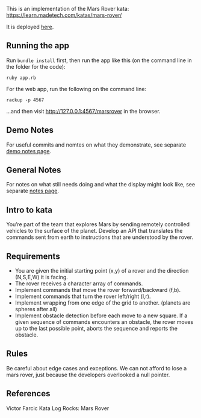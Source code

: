 This is an implementation of the Mars Rover kata: https://learn.madetech.com/katas/mars-rover/

It is deployed [here](https://mars-rover-kata-ruby.herokuapp.com/marsrover).

## Running the app

Run `bundle install` first, then run the app like this (on the command line in the folder for the code):

```
ruby app.rb
```

For the web app, run the following on the command line: 

```
rackup -p 4567
```

...and then visit http://127.0.0.1:4567/marsrover in the browser.

## Demo Notes

For useful commits and nomtes on what they demonstrate, see separate [demo notes page](demo-notes.md).

## General Notes

For notes on what still needs doing and what the display might look like, see separate [notes page](notes.md).

## Intro to kata

You’re part of the team that explores Mars by sending remotely controlled vehicles to the surface of the planet. Develop an API that translates the commands sent from earth to instructions that are understood by the rover.

## Requirements

- You are given the initial starting point (x,y) of a rover and the direction (N,S,E,W) it is facing.
- The rover receives a character array of commands.
- Implement commands that move the rover forward/backward (f,b).
- Implement commands that turn the rover left/right (l,r).
- Implement wrapping from one edge of the grid to another. (planets are spheres after all)
- Implement obstacle detection before each move to a new square. If a given sequence of commands encounters an obstacle, the rover moves up to the last possible point, aborts the sequence and reports the obstacle.

## Rules

Be careful about edge cases and exceptions. We can not afford to lose a mars rover, just because the developers overlooked a null pointer.

## References

Victor Farcic
Kata Log Rocks: Mars Rover
